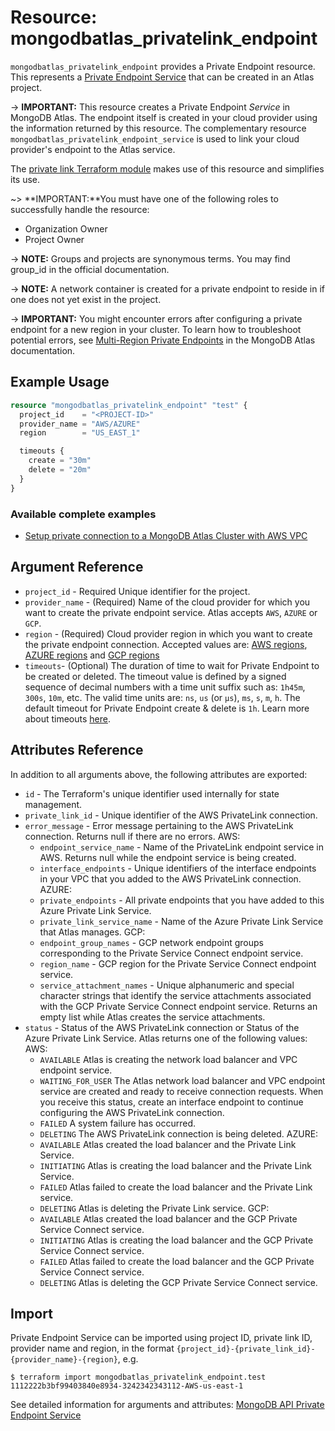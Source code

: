 # Resource: mongodbatlas_privatelink_endpoint

`mongodbatlas_privatelink_endpoint` provides a Private Endpoint resource. This represents a [Private Endpoint Service](https://www.mongodb.com/docs/atlas/security-private-endpoint/#private-endpoint-concepts) that can be created in an Atlas project.

-> **IMPORTANT:** This resource creates a Private Endpoint *Service* in MongoDB Atlas. The endpoint itself is created in your cloud provider using the information returned by this resource. The complementary resource `mongodbatlas_privatelink_endpoint_service` is used to link your cloud provider's endpoint to the Atlas service.

The [private link Terraform module](https://registry.terraform.io/modules/terraform-mongodbatlas-modules/private-endpoint/mongodbatlas/latest) makes use of this resource and simplifies its use.

~> **IMPORTANT:**You must have one of the following roles to successfully handle the resource:
   * Organization Owner
   * Project Owner

-> **NOTE:** Groups and projects are synonymous terms. You may find group_id in the official documentation.

-> **NOTE:** A network container is created for a private endpoint to reside in if one does not yet exist in the project.  

-> **IMPORTANT:** You might encounter errors after configuring a private endpoint for a new
region in your cluster. To learn how to troubleshoot potential errors, see
[Multi-Region Private Endpoints](https://www.mongodb.com/docs/atlas/troubleshoot-private-endpoints/#multi-region-private-endpoints) in the MongoDB Atlas documentation.

## Example Usage

```terraform
resource "mongodbatlas_privatelink_endpoint" "test" {
  project_id    = "<PROJECT-ID>"
  provider_name = "AWS/AZURE"
  region        = "US_EAST_1"

  timeouts {
    create = "30m"
    delete = "20m"
  }
}
```

### Available complete examples
- [Setup private connection to a MongoDB Atlas Cluster with AWS VPC](https://github.com/mongodb/terraform-provider-mongodbatlas/tree/master/examples/mongodbatlas_privatelink_endpoint/aws/cluster)

## Argument Reference

* `project_id` - Required 	Unique identifier for the project.
* `provider_name` - (Required) Name of the cloud provider for which you want to create the private endpoint service. Atlas accepts `AWS`, `AZURE` or `GCP`.
* `region` - (Required) Cloud provider region in which you want to create the private endpoint connection.
Accepted values are: [AWS regions](https://docs.atlas.mongodb.com/reference/amazon-aws/#amazon-aws), [AZURE regions](https://docs.atlas.mongodb.com/reference/microsoft-azure/#microsoft-azure) and [GCP regions](https://docs.atlas.mongodb.com/reference/google-gcp/#std-label-google-gcp)
* `timeouts`- (Optional) The duration of time to wait for Private Endpoint to be created or deleted. The timeout value is defined by a signed sequence of decimal numbers with a time unit suffix such as: `1h45m`, `300s`, `10m`, etc. The valid time units are:  `ns`, `us` (or `µs`), `ms`, `s`, `m`, `h`. The default timeout for Private Endpoint create & delete is `1h`. Learn more about timeouts [here](https://www.terraform.io/plugin/sdkv2/resources/retries-and-customizable-timeouts).


## Attributes Reference

In addition to all arguments above, the following attributes are exported:

* `id` - The Terraform's unique identifier used internally for state management.
* `private_link_id` - Unique identifier of the AWS PrivateLink connection.
* `error_message` - Error message pertaining to the AWS PrivateLink connection. Returns null if there are no errors.
AWS: 
  * `endpoint_service_name` - Name of the PrivateLink endpoint service in AWS. Returns null while the endpoint service is being created.
  * `interface_endpoints` - Unique identifiers of the interface endpoints in your VPC that you added to the AWS PrivateLink connection.
AZURE:
  * `private_endpoints` - All private endpoints that you have added to this Azure Private Link Service.
  * `private_link_service_name` - Name of the Azure Private Link Service that Atlas manages.
GCP: 
  * `endpoint_group_names` - GCP network endpoint groups corresponding to the Private Service Connect endpoint service.
  * `region_name` - GCP region for the Private Service Connect endpoint service.
  * `service_attachment_names` - Unique alphanumeric and special character strings that identify the service attachments associated with the GCP Private Service Connect endpoint service. Returns an empty list while Atlas creates the service attachments.
* `status` - Status of the AWS PrivateLink connection or Status of the Azure Private Link Service. Atlas returns one of the following values:
  AWS:
    * `AVAILABLE` 	Atlas is creating the network load balancer and VPC endpoint service.
    * `WAITING_FOR_USER` The Atlas network load balancer and VPC endpoint service are created and ready to receive connection requests. When you receive this status, create an interface endpoint to continue configuring the AWS PrivateLink connection.
    * `FAILED` 	A system failure has occurred.
    * `DELETING` 	The AWS PrivateLink connection is being deleted.
  AZURE:
    * `AVAILABLE` 	Atlas created the load balancer and the Private Link Service.
    * `INITIATING` 	Atlas is creating the load balancer and the Private Link Service.
    * `FAILED` 	Atlas failed to create the load balancer and the Private Link service.
    * `DELETING` 	Atlas is deleting the Private Link service.
  GCP:
    * `AVAILABLE` 	Atlas created the load balancer and the GCP Private Service Connect service.
    * `INITIATING` 	Atlas is creating the load balancer and the GCP Private Service Connect service.
    * `FAILED`  	Atlas failed to create the load balancer and the GCP Private Service Connect service.
    * `DELETING` 	Atlas is deleting the GCP Private Service Connect service.

## Import
Private Endpoint Service can be imported using project ID, private link ID, provider name and region, in the format `{project_id}-{private_link_id}-{provider_name}-{region}`, e.g.

```
$ terraform import mongodbatlas_privatelink_endpoint.test 1112222b3bf99403840e8934-3242342343112-AWS-us-east-1
```

See detailed information for arguments and attributes: [MongoDB API Private Endpoint Service](https://docs.atlas.mongodb.com/reference/api/private-endpoints-service-create-one/)
